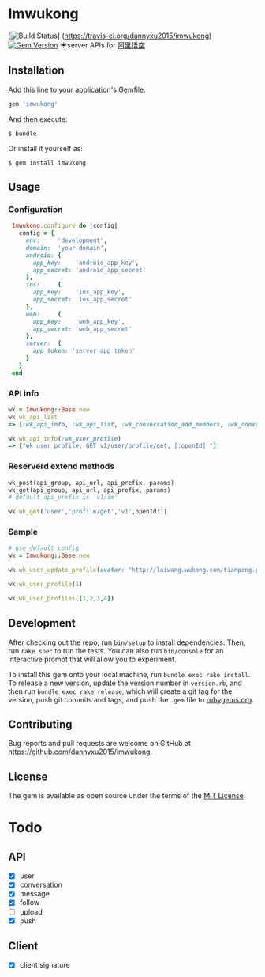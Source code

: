 # Imwukong
[![Build Status](https://travis-ci.org/dannyxu2015/imwukong.svg)]
(https://travis-ci.org/dannyxu2015/imwukong)
[![Gem Version](https://badge.fury.io/rb/imwukong.svg)](https://badge.fury.io/rb/imwukong)
:sunny:server APIs for [阿里悟空](https://imwukong.com)

## Installation

Add this line to your application's Gemfile:

```ruby
gem 'imwukong'
```

And then execute:

    $ bundle

Or install it yourself as:

    $ gem install imwukong

## Usage

### Configuration

```ruby
 Imwukong.configure do |config|
   config = {
     env:     'development',
     domain:  'your-domain',
     android: {
       app_key:    'android_app_key',
       app_secret: 'android_app_secret'
     },
     ios:     {
       app_key:    'ios_app_key',
       app_secret: 'ios_app_secret'
     },
     web:     {
       app_key:    'web_app_key',
       app_secret: 'web_app_secret'
     },
     server:  {
       app_token: 'server_app_token'
     }
   }
 end
```

### API info

```ruby
wk = Imwukong::Base.new
wk.wk_api_list
=> [:wk_api_info, :wk_api_list, :wk_conversation_add_members, :wk_conversation_clear, :wk_conversation_create, :wk_conversation_disband, :wk_conversation_info, :wk_conversation_members, :wk_conversation_page_group_infos, :wk_conversation_page_infos, :wk_conversation_profiles, :wk_conversation_query, :wk_conversation_quit, :wk_conversation_quit_silent, :wk_conversation_remove_members, :wk_conversation_role_list, :wk_conversation_set_top, :wk_conversation_unlimit_infos, :wk_conversation_update_ext, :wk_conversation_update_exts, :wk_conversation_update_icon, :wk_conversation_update_member_limit, :wk_conversation_update_notification, :wk_conversation_update_owner, :wk_conversation_update_status, :wk_conversation_update_super, :wk_conversation_update_tag, :wk_conversation_update_title, :wk_conversations_infos, :wk_conversations_newest, :wk_conversations_unread, :wk_message_query, :wk_message_recall, :wk_message_remove, :wk_message_send, :wk_message_set_read, :wk_message_unread_members, :wk_message_update_ext, :wk_message_update_member, :wk_push_to_user, :wk_relation_bi_follow_list, :wk_relation_follow, :wk_relation_follow_by_list, :wk_relation_follow_list, :wk_relation_list, :wk_relation_query, :wk_relation_unfollow, :wk_user_profile, :wk_user_profiles, :wk_user_update_profile, :wk_user_update_tag]

wk.wk_api_info(:wk_user_profile)
=> ["wk_user_profile, GET v1/user/profile/get, [:openId] "] 
```

### Reserverd extend methods

```ruby
wk_post(api_group, api_url, api_prefix, params)
wk_get(api_group, api_url, api_prefix, params)
# default api_prefix is 'v1/im'

wk.wk_get('user','profile/get','v1',openId:1)
```

### Sample

```ruby
# use default config
wk = Imwukong::Base.new

wk.wk_user_update_profile(avatar: "http://laiwang.wukong.com/tianpeng.png", birthday:651337200000,gender: 1, isActive: true, nick: "u1", nickPinyin: "testpinyin", openid: 1, ver: 1)

wk.wk_user_profile(1)

wk.wk_user_profiles([1,2,3,4])
```

## Development

After checking out the repo, run `bin/setup` to install dependencies. Then, run `rake spec` to run the tests. You can also run `bin/console` for an interactive prompt that will allow you to experiment.

To install this gem onto your local machine, run `bundle exec rake install`. To release a new version, update the version number in `version.rb`, and then run `bundle exec rake release`, which will create a git tag for the version, push git commits and tags, and push the `.gem` file to [rubygems.org](https://rubygems.org).

## Contributing

Bug reports and pull requests are welcome on GitHub at https://github.com/dannyxu2015/imwukong.


## License

The gem is available as open source under the terms of the [MIT License](http://opensource.org/licenses/MIT).

# Todo

## API

- [x] user
- [x] conversation
- [x] message
- [x] follow
- [ ] upload
- [x] push

## Client

- [x] client signature






